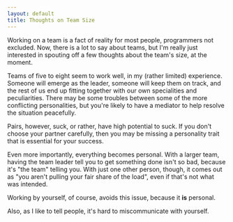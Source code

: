 ```yaml
---
layout: default
title: Thoughts on Team Size
---
```


Working on a team is a fact of reality for most people, programmers not
excluded. Now, there is a lot to say about teams, but I'm really just interested
in spouting off a few thoughts about the team's size, at the moment.

Teams of five to eight seem to work well, in my (rather limited) experience.
Someone will emerge as the leader, someone will keep them on track, and the rest
of us end up fitting together with our own specialities and peculiarities. There
may be some troubles between some of the more conflicting personalities, but
you're likely to have a mediator to help resolve the situation peacefully.

Pairs, however, suck, or rather, have high potential to suck. If you don't
choose your partner carefully, then you may be missing a personality trait that
is essential for your success.

Even more importantly, everything becomes personal. With a larger team, having
the team leader tell you to get something done isn't so bad, because it's "the
team" telling you. With just one other person, though, it comes out as "you
aren't pulling your fair share of the load", even if that's not what was
intended.

Working by yourself, of course, avoids this issue, because it **is** personal.

Also, as I like to tell people, it's hard to miscommunicate with yourself.
